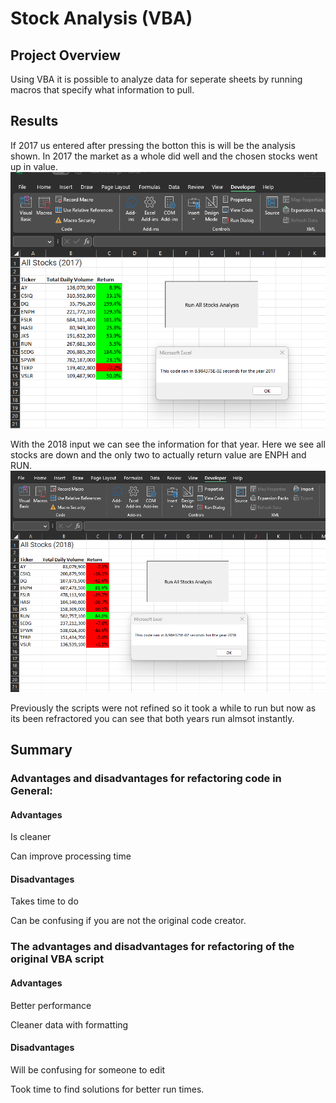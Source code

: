 # Stock Analysis (VBA)

## Project Overview
Using VBA it is possible to analyze data for seperate sheets by running macros that specify what information to pull.

## Results

If 2017 us entered after pressing the botton this is will be the analysis shown. In 2017 the market as a whole did well and the chosen stocks went up in value. 
![2017 Stock](Resources/VBA_Challenge_2017.png)


With the 2018 input we can see the information for that year. Here we see all stocks are down and the only two to actually return value are ENPH and RUN.
![2018 Stock](Resources/VBA_Challenge_2018.png)

Previously the scripts were not refined so it took a while to run but now as its been refractored you can see that both years run almsot instantly.

## Summary
### Advantages and disadvantages for refactoring code in General:

#### Advantages

Is cleaner

Can improve processing time

#### Disadvantages 

Takes time to do

Can be confusing if you are not the original code creator. 

### The advantages and disadvantages for refactoring of the original VBA script

#### Advantages
Better performance

Cleaner data with formatting

#### Disadvantages 
Will be confusing for someone to edit

Took time to find solutions for better run times.





